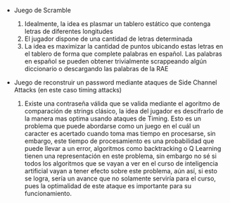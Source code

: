 - Juego de Scramble
	1. Idealmente, la idea es plasmar un tablero estático que contenga letras de diferentes longitudes
	2. El jugador dispone de una cantidad de letras determinada
	3. La idea es maximizar la cantidad de puntos ubicando estas letras en el tablero de forma que complete palabras en español. Las palabras en español se pueden obtener trivialmente scrappeando algún diccionario o descargando las palabras de la RAE

- Juego de reconstruir un password mediante ataques de Side Channel Attacks (en este caso timing attacks) 
	1. Existe una contraseña válida que se valida mediante el agoritmo de comparación de strings clásico, la idea del jugador es descifrarlo de la manera mas optima usando ataques de Timing. Esto es un problema que puede abordarse como un juego en el cuál un caracter es acertado cuando toma mas tiempo en procesarse, sin embargo, este tiempo de procesamiento es una probabilidad que puede llevar a un error, algoritmos como backtracking o Q Learning tienen una representación en este problema, sin embargo no sé si todos los algoritmos que se vayan a ver en el curso de inteligencia artificial vayan a tener efecto sobre este problema, aún así, si esto se logra, sería un avance que no solamente serviría para el curso, pues la optimalidad de este ataque es importante para su funcionamiento.
